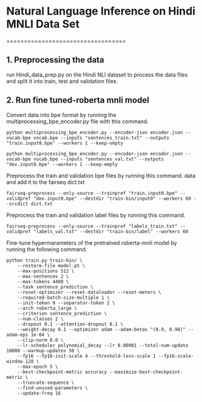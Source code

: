 # Natural Language Inference on Hindi MNLI Data Set
==================================

## 1. Preprocessing the data
run Hindi_data_prep.py on the Hindi NLI dataset to process the data files and split it into train, test and validation files.

## 2. Run fine tuned-roberta mnli model 

Convert data into bpe format by running the multiprocessing_bpe_encoder.py file with this command.
```
python multiprocessing_bpe_encoder.py --encoder-json encoder.json --vocab-bpe vocab.bpe --inputs "sentences_train.txt" --outputs "train.input0.bpe" --workers 1 --keep-empty

python multiprocessing_bpe_encoder.py --encoder-json encoder.json --vocab-bpe vocab.bpe --inputs "sentences_val.txt" --outputs "dev.input0.bpe" --workers 1 --keep-empty
```
Preprocess the train and validation bpe files by running this command.
data and add it to the fairseq dict.txt
```
fairseq-preprocess --only-source --trainpref "train.input0.bpe" --validpref "dev.input0.bpe" --destdir "train-bin/input0" --workers 60 --srcdict dict.txt
```
Preprocess the train and validation label files by running this command.
```
fairseq-preprocess --only-source --trainpref "labels_train.txt" --validpref "labels_val.txt" --destdir "train-bin/label" --workers 60
```
Fine-tune hypermarameters of the pretrained roberta-mnli model by running the following command.
```
python train.py train-bin/ \
    --restore-file model.pt \
    --max-positions 512 \
    --max-sentences 2 \
    --max-tokens 4400 \
    --task sentence_prediction \
    --reset-optimizer --reset-dataloader --reset-meters \
    --required-batch-size-multiple 1 \
    --init-token 0 --separator-token 2 \
    --arch roberta_large \
    --criterion sentence_prediction \
    --num-classes 2 \
    --dropout 0.1 --attention-dropout 0.1 \
    --weight-decay 0.1 --optimizer adam --adam-betas "(0.9, 0.98)" --adam-eps 1e-04 \
    --clip-norm 0.0 \
    --lr-scheduler polynomial_decay --lr 0.00001 --total-num-update 10000 --warmup-updates 50 \
    --fp16 --fp16-init-scale 4 --threshold-loss-scale 1 --fp16-scale-window 128 \
    --max-epoch 5 \
    --best-checkpoint-metric accuracy --maximize-best-checkpoint-metric \
    --truncate-sequence \
    --find-unused-parameters \
    --update-freq 16
```




